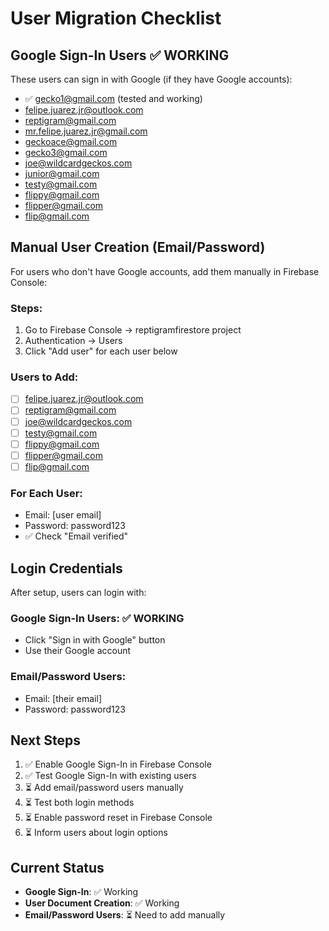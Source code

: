 # User Migration Checklist

## Google Sign-In Users ✅ WORKING
These users can sign in with Google (if they have Google accounts):
- ✅ gecko1@gmail.com (tested and working)
- felipe.juarez.jr@outlook.com
- reptigram@gmail.com
- mr.felipe.juarez.jr@gmail.com
- geckoace@gmail.com
- gecko3@gmail.com
- joe@wildcardgeckos.com
- junior@gmail.com
- testy@gmail.com
- flippy@gmail.com
- flipper@gmail.com
- flip@gmail.com

## Manual User Creation (Email/Password)
For users who don't have Google accounts, add them manually in Firebase Console:

### Steps:
1. Go to Firebase Console → reptigramfirestore project
2. Authentication → Users
3. Click "Add user" for each user below

### Users to Add:
- [ ] felipe.juarez.jr@outlook.com
- [ ] reptigram@gmail.com
- [ ] joe@wildcardgeckos.com
- [ ] testy@gmail.com
- [ ] flippy@gmail.com
- [ ] flipper@gmail.com
- [ ] flip@gmail.com

### For Each User:
- Email: [user email]
- Password: password123
- ✅ Check "Email verified"

## Login Credentials
After setup, users can login with:

### Google Sign-In Users: ✅ WORKING
- Click "Sign in with Google" button
- Use their Google account

### Email/Password Users:
- Email: [their email]
- Password: password123

## Next Steps
1. ✅ Enable Google Sign-In in Firebase Console
2. ✅ Test Google Sign-In with existing users
3. ⏳ Add email/password users manually
4. ⏳ Test both login methods
5. ⏳ Enable password reset in Firebase Console
6. ⏳ Inform users about login options

## Current Status
- **Google Sign-In**: ✅ Working
- **User Document Creation**: ✅ Working
- **Email/Password Users**: ⏳ Need to add manually 